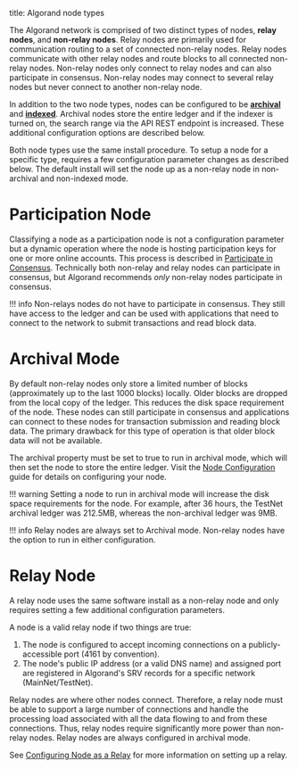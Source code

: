 title: Algorand node types

The Algorand network is comprised of two distinct types of nodes, **relay nodes**, and **non-relay nodes**. Relay nodes are primarily used for communication routing to a set of connected non-relay nodes. Relay nodes communicate with other relay nodes and route blocks to all connected non-relay nodes. Non-relay nodes only connect to relay nodes and can also participate in consensus. Non-relay nodes may connect to several relay nodes but never connect to another non-relay node.

In addition to the two node types, nodes can be configured to be [**archival**](#archival-mode) and [**indexed**](../indexer/). Archival nodes store the entire ledger and if the indexer is turned on, the search range via the API REST endpoint is increased. These additional configuration options are described below.

Both node types use the same install procedure. To setup a node for a specific type, requires a few configuration parameter changes as described below. The default install will set the node up as a non-relay node in non-archival and non-indexed mode.

# Participation Node 
Classifying a node as a participation node is not a configuration parameter but a dynamic operation where the node is hosting participation keys for one or more online accounts. This process is described in [Participate in Consensus](../participate/index.md). Technically both non-relay and relay nodes can participate in consensus, but Algorand recommends *only* non-relay nodes participate in consensus. 

!!! info
    Non-relays nodes do not have to participate in consensus. They still have access to the ledger and can be used with applications that need to connect to the network to submit transactions and read block data. 


# Archival Mode
 By default non-relay nodes only store a limited number of blocks (approximately up to the last 1000 blocks) locally. Older blocks are dropped from the local copy of the ledger. This reduces the disk space requirement of the node. These nodes can still participate in consensus and applications can connect to these nodes for transaction submission and reading block data. The primary drawback for this type of operation is that older block data will not be available. 
 
 The archival property must be set to true to run in archival mode, which will then set the node to store the entire ledger. Visit the [Node Configuration](../../reference/config) guide for details on configuring your node. 
 
!!! warning
     Setting a node to run in archival mode will increase the disk space requirements for the node. For example, after 36 hours, the TestNet archival ledger was 212.5MB, whereas the non-archival ledger was 9MB.
 

!!! info
    Relay nodes are always set to Archival mode. Non-relay nodes have the option to run in either configuration.

# Relay Node
A relay node uses the same software install as a non-relay node and only requires setting a few additional configuration parameters.

A node is a valid relay node if two things are true:

1. The node is configured to accept incoming connections on a publicly-accessible port (4161 by convention).
2. The node's public IP address (or a valid DNS name) and assigned port are registered in Algorand's SRV records for a specific network (MainNet/TestNet).
   
Relay nodes are where other nodes connect. Therefore, a relay node must be able to support a large number of connections and handle the processing load associated with all the data flowing to and from these connections. Thus, relay nodes require significantly more power than non-relay nodes. Relay nodes are always configured in archival mode.

See [Configuring Node as a Relay](../../reference/relay) for more information on setting up a relay.





